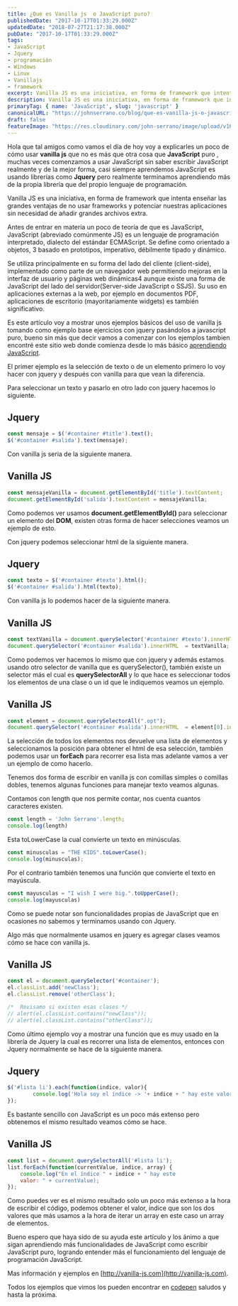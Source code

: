 ```yaml
---
title: ¿Que es Vanilla js  o JavaScript puro?
publishedDate: "2017-10-17T01:33:29.000Z"
updatedDate: "2018-07-27T21:17:38.000Z"
pubDate: "2017-10-17T01:33:29.000Z"
tags: 
- JavaScript
- Jquery
- programación
- Windows
- Linux
- Vanillajs
- framework
excerpt: Vanilla JS es una iniciativa, en forma de framework que intenta enseñar las grandes ventajas de no usar frameworks o librerias y es solo JavaScript puro
description: Vanilla JS es una iniciativa, en forma de framework que intenta enseñar las grandes ventajas de no usar frameworks o librerias y es solo JavaScript puro
primaryTag: { name: 'JavaScript', slug: 'javascript' }
canonicalURL: "https://johnserrano.co/blog/que-es-vanilla-js-o-javascript-puro"
draft: false
featureImage: "https://res.cloudinary.com/john-serrano/image/upload/v1683238564/John%20Serrano/Blog%20Post/que-es-vanilla-js-o-javascript-puro/vanillajs_gbyba0.jpg"
---
```


Hola que tal amigos como vamos el día de hoy voy a explicarles un poco de cómo usar **vanilla js** que no es más que otra cosa que **JavaScript** puro , muchas veces comenzamos a usar JavaScript sin saber escribir JavaScript realmente y de la mejor forma, casi siempre aprendemos JavaScript es usando librerías como **Jquery** pero realmente terminamos aprendiendo más de la propia librería que del propio lenguaje de programación.

Vanilla JS es una iniciativa, en forma de framework que intenta enseñar las grandes ventajas de no usar frameworks y potenciar nuestras aplicaciones sin necesidad de añadir grandes archivos extra.

Antes de entrar en materia un poco de teoría de que es JavaScript,  JavaScript (abreviado comúnmente JS) es un lenguaje de programación interpretado, dialecto del estándar ECMAScript. Se define como orientado a objetos, 3 basado en prototipos, imperativo, débilmente tipado y dinámico.

Se utiliza principalmente en su forma del lado del cliente (client-side), implementado como parte de un navegador web permitiendo mejoras en la interfaz de usuario y páginas web dinámicas4 aunque existe una forma de JavaScript del lado del servidor(Server-side JavaScript o SSJS). Su uso en aplicaciones externas a la web, por ejemplo en documentos PDF, aplicaciones de escritorio (mayoritariamente widgets) es también significativo.

Es este artículo voy a mostrar unos ejemplos básicos del uso de vanilla js tomando como ejemplo base ejercicios con jquery pasándolos a javascript puro, bueno sin más que decir vamos a comenzar con los ejemplos tambien encontré este sitio web donde comienza desde lo más básico [aprendiendo JavaScript](https://www.javascript.com).

El primer ejemplo es la selección de texto o de un elemento primero lo voy hacer con jquery y después con vanilla para que vean la diferencia.

Para seleccionar un texto y pasarlo en otro lado con jquery hacemos lo siguiente.

## Jquery

```js
const mensaje = $('#container #title').text();
$('#container #salida').text(mensaje);
```
    

Con vanilla js seria de la siguiente manera.

## Vanilla JS

```js
const mensajeVanilla = document.getElementById('title').textContent;
document.getElementById('salida').textContent = mensajeVanilla;
``` 

Como podemos ver usamos **document.getElementById()** para seleccionar un elemento del **DOM**, existen otras forma de hacer selecciones veamos un ejemplo de esto.

Con jquery podemos seleccionar html de la siguiente manera.

## Jquery

```js
const texto = $('#container #texto').html();
$('#container #salida').html(texto);
```

Con vanilla js lo podemos hacer de la siguiente manera.

## Vanilla JS

```js
const textVanilla = document.querySelector('#container #texto').innerHTML ;
document.querySelector('#container #salida').innerHTML  = textVanilla;
```
    

Como podemos ver hacemos lo mismo que con jquery y además estamos usando otro selector de vanilla que es querySelector(), también existe un selector más el cual es **querySelectorAll** y lo que hace es seleccionar todos los elementos de una clase o un id que le indiquemos veamos un ejemplo.

## Vanilla JS

```js
const element = document.querySelectorAll(".opt");
document.querySelector('#container #salida').innerHTML  = element[0].innerHTML;
```
    

La selección de todos los elementos nos devuelve una lista de elementos y seleccionamos la posición para obtener el html de esa selección, también podemos usar un **forEach** para recorrer esa lista mas adelante vamos a ver un ejemplo de como hacerlo.

Tenemos dos forma de escribir en vanilla js con comillas simples o comillas dobles, tenemos algunas funciones para manejar texto veamos algunas.

Contamos con length que nos permite contar, nos cuenta cuantos caracteres existen.

```js
const length = 'John Serrano'.length;
console.log(length)
```
    

Esta toLowerCase la cual convierte un texto en minúsculas.

```js
const minusculas = "THE KIDS".toLowerCase();
console.log(minusculas);
```
    

Por el contrario también tenemos una función que convierte el texto en mayúscula.

```js
const mayusculas = "I wish I were big.".toUpperCase();
console.log(mayusculas)
```
    
Como se puede notar son funcionalidades propias de JavaScript que en ocasiones no sabemos y terminamos usando con Jquery.

Algo más que normalmente usamos en jquery es agregar clases veamos cómo se hace con vanilla js.

## Vanilla JS

```js
const el = document.querySelector('#container');
el.classList.add('newClass');
el.classList.remove('otherClass');

/*  Revisamo si existen esas clases */
// alert(el.classList.contains("newClass")); 
// alert(el.classList.contains("otherClass"));
```
    

Como último ejemplo voy a mostrar una función que es muy usado en la librería de Jquery la cual es recorrer una lista de elementos, entonces con Jquery normalmente se hace de la siguiente manera.

## Jquery

```js
$('#lista li').each(function(indice, valor){
        console.log('Hola soy el índice -> '+ indice + " hay este valor: " + valor);
});
```
    

Es bastante sencillo con JavaScript es un poco más extenso pero obtenemos el mismo resultado veamos cómo se hace.

## Vanilla JS

```js
const list = document.querySelectorAll('#lista li');
list.forEach(function(currentValue, indice, array) {
    console.log("En el índice " + indice + " hay este 
    valor: " + currentValue);
});
```
    

Como puedes ver es el mismo resultado solo un poco más extenso a la hora de escribir el código, podemos obtener el valor, índice que son los dos valores que más usamos a la hora de iterar un array en este caso un array de elementos.

Bueno espero que haya sido de su ayuda este artículo y los ánimo a que sigan aprendiendo más funcionalidades de JavaScript como escribir JavaScript puro, logrando entender más el funcionamiento del lenguaje de programación JavaScript.

Mas información y ejemplos en [http://vanilla-js.com](http://vanilla-js.com).

Todos los ejemplos que vimos los pueden encontrar en [codepen](https://codepen.io/Jandrey15/pen/wrmdXJ?editors=1012) saludos y hasta la próxima.
